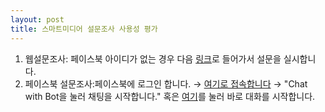 ```yaml
---
layout: post
title: 스마트미디어 설문조사 사용성 평가
---
```


1. 웹설문조사: 페이스북 아이디가 없는 경우 다음 [링크](https://goo.gl/forms/Cl9AakbDBS9ivMMw1)로 들어가서 설문을 실시합니다.
2. 페이스북 설문조사:페이스북에 로그인 합니다. → [여기로 접속합니다](https://chatfuel.com/bot/%EC%82%AC%EC%9D%B4%EB%B2%84%EC%A7%80%ED%82%B4%EC%9D%B4-%EC%97%90%ED%8B%B0%EB%B4%87-1584090968312890) → "Chat with Bot을 눌러 채팅을 시작합니다."
혹은 [여기](https://www.messenger.com/t/1584090968312890)를 눌러 바로 대화를 시작합니다.
